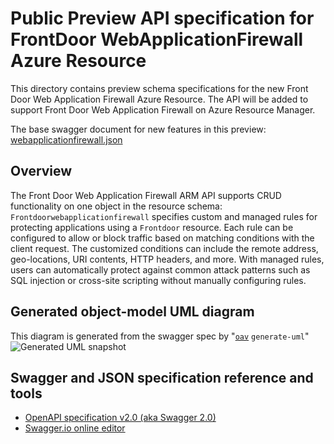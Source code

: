 # Public Preview API specification for FrontDoor WebApplicationFirewall Azure Resource

This directory contains preview schema specifications for the new Front Door Web Application Firewall Azure Resource. The API will be added to support Front Door Web Application Firewall on Azure Resource Manager.

The base swagger document for new features in this preview: [webapplicationfirewall.json](./webapplicationfirewall.json)

## Overview
The Front Door Web Application Firewall ARM API supports CRUD functionality on one object in the resource schema:
`Frontdoorwebapplicationfirewall` specifies custom and managed rules for protecting applications using a `Frontdoor` resource. Each rule can be configured to allow or block traffic based on matching conditions with the client request. The customized conditions can include the remote address, geo-locations, URI contents, HTTP headers, and more. With managed rules, users can automatically protect against common attack patterns such as SQL injection or cross-site scripting without manually configuring rules.

## Generated object-model UML diagram
This diagram is generated from the swagger spec by "[`oav`](https://github.com/Azure/oav) `generate-uml`"
![Generated UML snapshot](./assets/webapplicationfirewall.svg)

## Swagger and JSON specification reference and tools
 * [OpenAPI specification v2.0 (aka Swagger 2.0)](https://github.com/OAI/OpenAPI-Specification/blob/master/versions/2.0.md)
 * [Swagger.io online editor](https://editor.swagger.io/)
